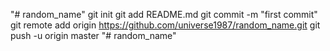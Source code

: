 "# random_name"  git init git add README.md git commit -m "first commit" git remote add origin https://github.com/universe1987/random_name.git git push -u origin master
"# random_name" 
